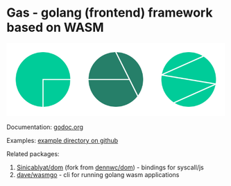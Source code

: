 # Gas - golang (frontend) framework based on WASM

![Gas logo](https://raw.githubusercontent.com/Sinicablyat/gas/master/logo.png)

Documentation: [godoc.org](https://godoc.org/github.com/Sinicablyat/gas)

Examples: [example directory on github](https://github.com/Sinicablyat/gas/blob/master/examples)

Related packages:

1. [Sinicablyat/dom](https://github.com/Sinicablyat/dom) (fork from [dennwc/dom](https://github.com/dennwc/dom)) - bindings for syscall/js
2. [dave/wasmgo](https://github.com/dave/wasmgo) - cli for running golang wasm applications
